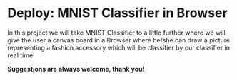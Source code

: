 # Deploy: MNIST Classifier in Browser

In this project we will take MNIST Classifier to a little further where we will give the user a canvas board in a Browser where he/she can draw a picture representing a fashion accessory which will be classifier by our classifier in real time!


**Suggestions are always welcome, thank you!**

